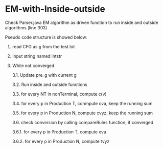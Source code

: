 # EM-with-Inside-outside
Check Parser.java 
EM algorithm as driven function to run inside and outside algorithms (line 303) 

Pseudo code structure is showed below: 
1. read CFG as g from the test.txt 

2. Input string named intstr 

3. While not converged 

   3.1. Update pre_g with current g 
   
   3.2. Run inside and outside functions 
   
   3.3. for every NT in nonTerminal, compute c(v) 
   
   3.4. for every p in Production T, conmpute cva, keep the running sum 
   
   3.5. for every p in Production N, compute cvyz, keep the running sum
   
   3.6. check conversion by calling compareRules function, if converged 
   
      3.6.1. for every p in Production T, compute eva 
      
      3.6.2. for every p in Production N, compute tvyz 
      
